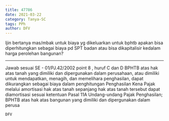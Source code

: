 ```yaml
---
title: 47786
date: 2021-03-22
category: Tanya-SC
tags: PPh
author: DFV
---
```


Ijin bertanya mas/mbak untuk biaya yg dikeluarkan untuk bphtb apakan bisa diperhitungkan sebagai biaya pd SPT badan atau bisa dikapitalisir kedalam harga perolehan bangunan?

---

Jawab sesuai SE - 01/PJ.42/2002 point 8 , huruf C dan D BPHTB atas hak atas tanah yang dimiliki dan dipergunakan dalam perusahaan, atau dimiliki untuk mendapatkan, menagih, dan memelihara penghasilan, dapat dikurangkan sebagai biaya dalam penghitungan Penghasilan Kena Pajak melalui amortisasi hak atas tanah sepanjang hak atas tanah tersebut dapat diamortisasi sesuai ketentuan Pasal 11A Undang-undang Pajak Penghasilan; BPHTB atas hak atas bangunan yang dimiliki dan dipergunakan dalam perusa

`DFV`
